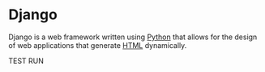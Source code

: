 # Django

Django is a web framework written using [Python](/wiki/Python) that allows for the design of web applications that generate [HTML](/wiki/HTML) dynamically.

TEST RUN